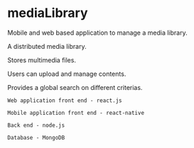 # mediaLibrary
Mobile and web based application to manage a media library.

A distributed media library.

Stores multimedia files.

Users can upload and manage contents.

Provides a global search on different criterias.

    Web application front end - react.js

    Mobile application front end - react-native

    Back end - node.js

    Database - MongoDB
  
